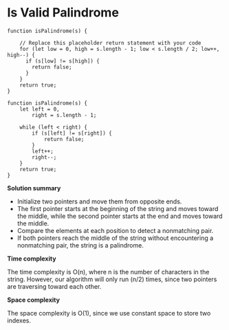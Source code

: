 # Is Valid Palindrome

```
function isPalindrome(s) {
    
    // Replace this placeholder return statement with your code
    for (let low = 0, high = s.length - 1; low < s.length / 2; low++, high--) {
      if (s[low] != s[high]) {
        return false;
      }
    }
    return true;
}

```

```
function isPalindrome(s) {
    let left = 0,
        right = s.length - 1;

    while (left < right) {
		if (s[left] != s[right]) { 
			return false;
		}
		left++; 
		right--; 
    }
    return true;
}
```

**Solution summary**

* Initialize two pointers and move them from opposite ends.
* The first pointer starts at the beginning of the string and moves toward the middle, while the second pointer starts at the end and moves toward the middle.
* Compare the elements at each position to detect a nonmatching pair.
* If both pointers reach the middle of the string without encountering a nonmatching pair, the string is a palindrome.

**Time complexity**

The time complexity is O(n), where n is the number of characters in the string. However, our algorithm will only run (n/2) times, since two pointers are traversing toward each other.

**Space complexity**

The space complexity is O(1), since we use constant space to store two indexes.
